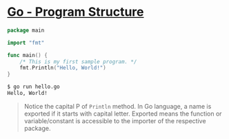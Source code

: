 # [Go - Program Structure](https://www.tutorialspoint.com/go/go_program_structure.htm)

```go
package main

import "fmt"

func main() {
    /* This is my first sample program. */
    fmt.Println("Hello, World!")
}
```

```bash
$ go run hello.go
Hello, World!
```

> Notice the capital P of `Println` method. In Go language, a name is exported if it starts with capital letter. Exported means the function or variable/constant is accessible to the importer of the respective package.